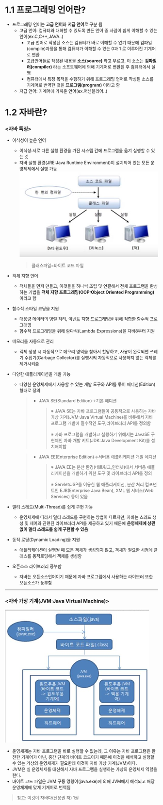 # 1.1 프로그래밍 언어란?

- 프로그래밍 언어는 **고급 언어**와 **저급 언어**로 구분 됨
  - 고급 언어: 컴퓨터와 대화할 수 있도록 만든 언어 중 사람이 쉽게 이해할 수 있는 언어(ex.C,C++,JAVA..)
    - 고급 언어로 작성된 소스는 컴퓨터가 바로 이해할 수 없기 때문에 컴파일(compile)과정을 통해 컴퓨터가 이해할 수 있는 0과 1 로 이루어진 기계어로 변환
    - 고급언어들로 작성된 내용을 **소스(source)** 라고 부르고, 이 소스는 **컴파일러(compiler)** 라는 소프트웨어에 의해 기계어로 변환된 후 컴퓨터에서 실행
    - 컴퓨터에서 특정 목적을 수행하기 위해 프로그래밍 언어로 작성된 소스를 기계어로 번역한 것을 **프로그램(program)** 이라고 함
  - 저급 언어: 기계어에 가까운 언어(ex.어셈블리어..)

# 1.2 자바란?

### <자바 특징>

- 이식성이 높은 언어
  - 이식성:서로 다른 실행 환경을 가진 시스템 간에 프로그램을 옮겨 실행할 수 있는 것
  - 자바 실행 환경(JRE:Java Runtime Environment)이 설치되어 있는 모든 운영체제에서 실행 가능
    ![img1](image/img1.JPG)
    > 클래스파일=바이트 코드 파일
- 객체 지향 언어
  - 객체들을 먼저 만들고, 이것들을 하나씩 조립 및 연결해서 전체 프로그램을 완성하는 기법을 **객체 지향 프로그래밍(OOP:Object Oriented Programming)** 이라고 함
- 함수적 스타일 코딩을 지원

  - 대용량 데이터의 병렬 처리, 이벤트 지향 프로그래밍을 위해 적합한 함수적 프로그래밍
  - 함수적 프로그래밍을 위해 람다식(Lambda Expressions)을 자바8부터 지원

- 메모리를 자동으로 관리

  - 객체 생성 시 자동적으로 메모리 영역을 찾아서 할당하고, 사용이 완료되면 쓰레기 수집기(Garbage Collector)를 실행시켜 자동적으로 사용하지 않는 객체를 제거시켜줌

- 다양한 애플리케이션을 개발 가능

  - 다양한 운영체제에서 사용할 수 있는 개발 도구와 API를 묶어 에디션(Edition)형태로 정의

    > - JAVA SE(Standard Edition)->기본 에디션
    >   > ※ JAVA SE는 자바 프로그램들이 공통적으로 사용하는 자바 가상 기계(JVM:Java Virtual Machine)를 비롯해서 자바 프로그램 개발에 필수적인 도구,라이브러리 API를 정의함<br><br>
    >   > ※ 자바 프로그램을 개발하고 실행하기 위해서는 JavaSE 구현체인 자바 개발 키트(JDK:Java Development Kit)를 설치해야함

    > - JAVA EE(Enterprise Edition)->서버용 애플리케이션 개발 에디션
    >   > ※ JAVA EE는 분산 환경(네트워크,인터넷)에서 서버용 애플리케이션을 개발하기 위한 도구 및 라이브러리 API를 정의<br><br>
    >   > ※ Servlet/JSP를 이용한 웹 애플리케이션, 분산 처리 컴포넌트인 EJB(Enterprise Java Bean), XML 웹 서비스(Web Services) 등이 있음

- 멀티 스레드(Multi-Thread)를 쉽게 구현 가능
  - 운영체제에 따라서 멀티 스레드를 구현하는 방법이 다르지만, 자바는 스레드 생성 및 제어와 관련된 라이브러리 API를 제공하고 있기 때문에 **운영체제에 상관없이 멀티 스레드를 쉽게 구현할 수 있음**
- 동적 로딩(Dynamic Loading)을 지원

  - 애플리케이션이 실행될 때 모든 객체가 생성되지 않고, 객체가 필요한 시점에 클래스를 동적로딩해서 객체를 생성함

- 오픈소스 라이브러리 풍부함

  - 자바는 오픈소스언어이기 때문에 자바 프로그램에서 사용하는 라이브러 또한 오픈소스가 풍부함

---

### <자바 가상 기계(JVM:Java Virtual Machine)>

![img2](image/img2.JPG)

- 운영체제는 자바 프로그램을 바로 실행할 수 없는데, 그 이유는 자바 프로그램은 완전한 기계어가 아닌, 중간 단계의 바이트 코드이기 때문에 이것을 해석하고 실행할 수 있는 가상의 운영체제가 필요한데 이것이 자바 가상 기계(JVM)이다.
- JVM은 실 운영체제를 대신해서 자바 프로그램을 실행하는 가상의 운영체제 역할을 한다.
- 바이트 코드 파일은 JVM 구동 명령어(java.exe)에 의해 JVM에서 해석되고 해당 운영체제에 맞게 기계어로 번역됨

> 참고: 이것이 자바다(신용권 저) 1권
